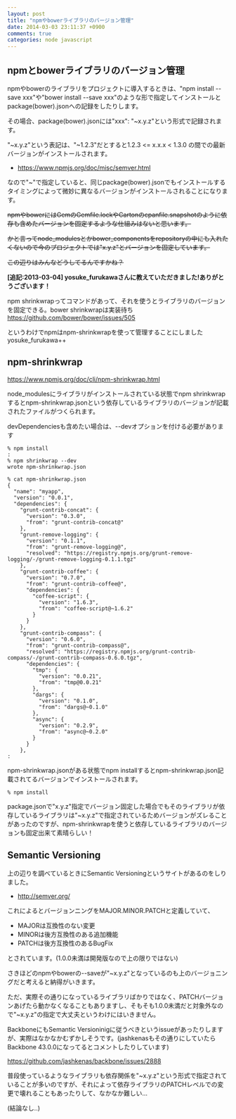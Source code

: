 ```yaml
---
layout: post
title: "npmやbowerライブラリのバージョン管理"
date: 2014-03-03 23:11:37 +0900
comments: true
categories: node javascript
---
```


## npmとbowerライブラリのバージョン管理

npmやbowerのライブラリをプロジェクトに導入するときは、"npm install --save xxx"や"bower install --save xxx"のような形で指定してインストールとpackage(bower).jsonへの記録をしたりします。

その場合、package(bower).jsonには"xxx": "~x.y.z"という形式で記録されます。

"~x.y.z"という表記は、"~1.2.3"だとすると1.2.3 <= x.x.x < 1.3.0 の間での最新バージョンがインストールされます。

<!-- more -->

* https://www.npmjs.org/doc/misc/semver.html


なので"~"で指定していると、同じpackage(bower).jsonでもインストールするタイミングによって微妙に異なるバージョンがインストールされることになります。

~~npmやbowerにはGemのGemfile.lockやCartonのcpanfile.snapshotのように依存も含めたバージョンを固定するような仕組みはないと思います。~~

~~かと言ってnode_modulesとかbower_componentsをrepositoryの中にも入れたくないので今のプロジェクトでは"x.y.z"とバージョンを固定しています。~~

~~この辺りはみんなどうしてるんですかね？~~

**[追記:2013-03-04] yosuke_furukawaさんに教えていただきました!ありがとうございます！**

>
npm shrinkwrapってコマンドがあって、それを使うとライブラリのバージョンを固定できる。bower shrinkwrapは実装待ち https://github.com/bower/bower/issues/505


というわけでnpmはnpm-shrinkwrapを使って管理することにしました yosuke\_furukawa++


## npm-shrinkwrap

https://www.npmjs.org/doc/cli/npm-shrinkwrap.html

node\_modulesにライブラリがインストールされている状態でnpm shrinkwrapするとnpm-shrinkwrap.jsonという依存しているライブラリのバージョンが記載されたファイルがつくられます。

devDependenciesも含めたい場合は、--devオプションを付ける必要があります
```
% npm install
:
% npm shrinkwrap --dev
wrote npm-shrinkwrap.json

% cat npm-shrinkwrap.json
{
  "name": "myapp",
  "version": "0.0.1",
  "dependencies": {
    "grunt-contrib-concat": {
      "version": "0.3.0",
      "from": "grunt-contrib-concat@"
    },
    "grunt-remove-logging": {
      "version": "0.1.1",
      "from": "grunt-remove-logging@",
      "resolved": "https://registry.npmjs.org/grunt-remove-logging/-/grunt-remove-logging-0.1.1.tgz"
    },
    "grunt-contrib-coffee": {
      "version": "0.7.0",
      "from": "grunt-contrib-coffee@",
      "dependencies": {
        "coffee-script": {
          "version": "1.6.3",
          "from": "coffee-script@~1.6.2"
        }
      }
    },
    "grunt-contrib-compass": {
      "version": "0.6.0",
      "from": "grunt-contrib-compass@",
      "resolved": "https://registry.npmjs.org/grunt-contrib-compass/-/grunt-contrib-compass-0.6.0.tgz",
      "dependencies": {
        "tmp": {
          "version": "0.0.21",
          "from": "tmp@0.0.21"
        },
        "dargs": {
          "version": "0.1.0",
          "from": "dargs@~0.1.0"
        },
        "async": {
          "version": "0.2.9",
          "from": "async@~0.2.0"
        }
      }
    },
:
```

npm-shrinkwrap.jsonがある状態でnpm installするとnpm-shrinkwrap.json記載されてるバージョンでインストールされます。
```
% npm install
```

package.jsonで"x.y.z"指定でバージョン固定した場合でもそのライブラリが依存しているライブラリは"~x.y.z"で指定されているためバージョンがズレることがあったのですが、npm-shrinkwrapを使うと依存しているライブラリのバージョンも固定出来て素晴らしい！


## Semantic Versioning

上の辺りを調べているときにSemantic Versioningというサイトがあるのをしりました。

* http://semver.org/

これによるとバージョンニングをMAJOR.MINOR.PATCHと定義していて、

* MAJORは互換性のない変更
* MINORは後方互換性のある追加機能
* PATCHは後方互換性のあるBugFix

とされています。(1.0.0未満は開発版なので上の限りではない)

さきほどのnpmやbowerの--saveが"~x.y.z"となっているのも上のバージョニングだと考えると納得がいきます。

ただ、実際その通りになっているライブラリばかりではなく、PATCHバージョンあげたら動かなくなることもありますし、そもそも1.0.0未満だと対象外なので"~x.y.z"の指定で大丈夫というわけにはいきません。

BackboneにもSemantic Versioninigに従うべきというissueがあったりしますが、実際はなかなかむずかしそうです。(jashkenasもその通りにしていたらBackbone 43.0.0になってるとコメントしたりしています)

https://github.com/jashkenas/backbone/issues/2888

普段使っているようなライブラリも依存関係を"~x.y.z"という形式で指定されていることが多いのですが、それによって依存ライブラリのPATCHレベルでの変更で壊れることもあったりして、なかなか難しい...

(結論なし..)

